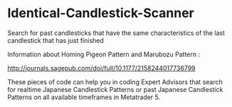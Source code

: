 # Identical-Candlestick-Scanner
Search for past candlesticks that have the same characteristics of the last candlestick that has just finished

Information about Homing Pigeon Pattern and Marubozu Pattern :

http://journals.sagepub.com/doi/full/10.1177/2158244017736799


These pieces of code can help you in coding Expert Advisors that search for realtime Japanese Candlestick Patterns or past Japanese Candlestick Patterns on all available timeframes in Metatrader 5.
